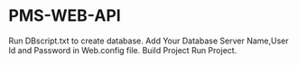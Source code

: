 # PMS-WEB-API
Run DBscript.txt to create database.
Add Your Database Server Name,User Id and Password in Web.config file.
    <add name="ConnString" connectionString="Server=ServerName;Database=PMS;User Id=sa;Password=zahid123;"/>
Build Project
Run Project.
